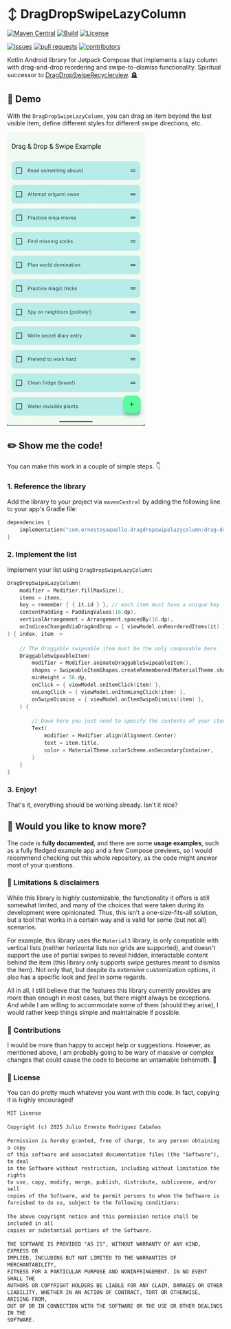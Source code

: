 # ↕️ DragDropSwipeLazyColumn

[![Maven Central](https://img.shields.io/maven-central/v/com.ernestoyaquello.dragdropswipelazycolumn/drag-drop-swipe-lazycolumn)](https://mvnrepository.com/artifact/com.ernestoyaquello.dragdropswipelazycolumn/drag-drop-swipe-lazycolumn)
[![Build](https://github.com/ernestoyaquello/DragDropSwipeLazyColumn/actions/workflows/ci.yml/badge.svg)](https://github.com/jordond/materialkolor/actions/workflows/ci.yml)
[![License](https://img.shields.io/github/license/ernestoyaquello/DragDropSwipeLazyColumn)](https://opensource.org/license/mit/)

[![issues](https://img.shields.io/github/issues/ernestoyaquello/DragDropSwipeLazyColumn)](https://github.com/ernestoyaquello/DragDropSwipeLazyColumn/issues)
[![pull requests](https://img.shields.io/github/issues-pr/ernestoyaquello/DragDropSwipeLazyColumn)](https://github.com/ernestoyaquello/DragDropSwipeLazyColumn/pulls)
[![contributors](https://img.shields.io/github/contributors/ernestoyaquello/DragDropSwipeLazyColumn)](https://github.com/ernestoyaquello/DragDropSwipeLazyColumn/graphs/contributors)

Kotlin Android library for Jetpack Compose that implements a lazy column with drag-and-drop reordering and swipe-to-dismiss functionality. Spiritual successor to [DragDropSwipeRecyclerview](https://github.com/ernestoyaquello/DragDropSwipeRecyclerview). 🪦

## 🎥 Demo

With the `DragDropSwipeLazyColumn`, you can drag an item beyond the last visible item, define different styles for different swipe directions, etc.

![Demo GIF for the DragDropSwipeLazyColumn](drag-drop-swipe-lazycolumn-demo.gif)

## ✏️ Show me the code!

You can make this work in a couple of simple steps. 👇

### 1. Reference the library

Add the library to your project via `mavenCentral` by adding the following line to your app's Gradle file:

```kotlin
dependencies {
    implementation("com.ernestoyaquello.dragdropswipelazycolumn:drag-drop-swipe-lazycolumn:0.9.0")
}
```

### 2. Implement the list

Implement your list using `DragDropSwipeLazyColumn`:

```kotlin
DragDropSwipeLazyColumn(
    modifier = Modifier.fillMaxSize(),
    items = items,
    key = remember { { it.id } }, // each item must have a unique key
    contentPadding = PaddingValues(16.dp),
    verticalArrangement = Arrangement.spacedBy(16.dp),
    onIndicesChangedViaDragAndDrop = { viewModel.onReorderedItems(it) },
) { index, item ->

    // The draggable swipeable item must be the only composable here
    DraggableSwipeableItem(
        modifier = Modifier.animateDraggableSwipeableItem(),
        shapes = SwipeableItemShapes.createRemembered(MaterialTheme.shapes.medium),
        minHeight = 56.dp,
        onClick = { viewModel.onItemClick(item) },
        onLongClick = { viewModel.onItemLongClick(item) },
        onSwipeDismiss = { viewModel.onItemSwipeDismiss(item) },
    ) {

        // Down here you just need to specify the contents of your item
        Text(
            modifier = Modifier.align(Alignment.Center)
            text = item.title,
            color = MaterialTheme.colorScheme.onSecondaryContainer,
        )
    }
}
```

### 3. Enjoy!

That's it, everything should be working already. Isn't it nice?

## 🤔 Would you like to know more?

The code is **fully documented**, and there are some **usage examples**, such as a fully fledged example app and a few Compose previews, so I would recommend checking out this whole repository, as the code might answer most of your questions.

### 📝 Limitations & disclaimers

While this library is highly customizable, the functionality it offers is still somewhat limited, and many of the choices that were taken during its development were opinionated. Thus, this isn't a one-size-fits-all solution, but a tool that works in a certain way and is valid for some (but not all) scenarios.

For example, this library uses the `Material3` library, is only compatible with vertical lists (neither horizontal lists nor grids are supported), and doesn't support the use of partial swipes to reveal hidden, interactable content behind the item (this library only supports swipe gestures meant to dismiss the item). Not only that, but despite its extensive customization options, it also has a specific look and *feel* in some regards.

All in all, I still believe that the features this library currently provides are more than enough in most cases, but there might always be exceptions. And while I am willing to accommodate some of them (should they arise), I would rather keep things simple and maintainable if possible.

### 🤝 Contributions

I would be more than happy to accept help or suggestions. However, as mentioned above, I am probably going to be wary of massive or complex changes that could cause the code to become an untamable behemoth. 🙈

### 🫆 License

You can do pretty much whatever you want with this code. In fact, copying it is highly encouraged!

```
MIT License

Copyright (c) 2025 Julio Ernesto Rodríguez Cabañas

Permission is hereby granted, free of charge, to any person obtaining a copy
of this software and associated documentation files (the "Software"), to deal
in the Software without restriction, including without limitation the rights
to use, copy, modify, merge, publish, distribute, sublicense, and/or sell
copies of the Software, and to permit persons to whom the Software is
furnished to do so, subject to the following conditions:

The above copyright notice and this permission notice shall be included in all
copies or substantial portions of the Software.

THE SOFTWARE IS PROVIDED "AS IS", WITHOUT WARRANTY OF ANY KIND, EXPRESS OR
IMPLIED, INCLUDING BUT NOT LIMITED TO THE WARRANTIES OF MERCHANTABILITY,
FITNESS FOR A PARTICULAR PURPOSE AND NONINFRINGEMENT. IN NO EVENT SHALL THE
AUTHORS OR COPYRIGHT HOLDERS BE LIABLE FOR ANY CLAIM, DAMAGES OR OTHER
LIABILITY, WHETHER IN AN ACTION OF CONTRACT, TORT OR OTHERWISE, ARISING FROM,
OUT OF OR IN CONNECTION WITH THE SOFTWARE OR THE USE OR OTHER DEALINGS IN THE
SOFTWARE.
```
